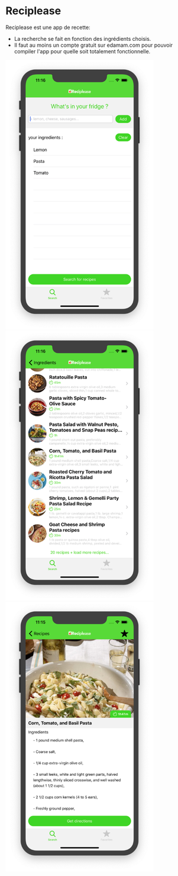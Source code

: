 # Reciplease

Reciplease est une app de recette:

- La recherche se fait en fonction des ingrédients choisis.
- Il faut au moins un compte gratuit sur edamam.com pour pouvoir compiler l'app pour quelle soit totalement fonctionnelle.

<img src="https://github.com/megaredmegared/Reciplease/blob/master/Capture%20d’écran%202020-01-10%20à%2011.16.46.png" width="400">
<img src="https://github.com/megaredmegared/Reciplease/blob/master/Capture%20d’écran%202020-01-10%20à%2011.16.41.png" width="400">
<img src="https://github.com/megaredmegared/Reciplease/blob/master/Capture%20d’écran%202020-01-10%20à%2011.15.50.png" width="400">
